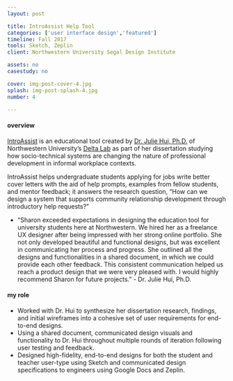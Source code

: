 ```yaml
---
layout: post

title: IntroAssist Help Tool
categories: ['user interface design','featured']
timeline: Fall 2017
tools: Sketch, Zeplin
client: Northwestern University Segal Design Institute

assets: no
casestudy: no

cover: img-post-cover-4.jpg
splash: img-post-splash-4.jpg
number: 4

---
```


<h4 class="heading heading--regular heading--emphasize">overview</h4>
<div class="marker-post-heading"></div>
<p>
	<a href="#">IntroAssist</a> is an educational tool created by <a href="http://juliehui.com/">Dr. Julie Hui, Ph.D.</a> of Northwestern University’s <a href="http://delta.northwestern.edu/">Delta Lab</a> as part of her dissertation studying how socio-technical systems are changing the nature of professional development in informal workplace contexts.
</p>
<p>
	IntroAssist helps undergraduate students applying for jobs write better cover letters with the aid of help prompts, examples from fellow students, and mentor feedback; it answers the research question, “How can we design a system that supports community relationship development through introductory help requests?”  
</p>
<div class="post__quote">
	<ul>
		<li>
			“Sharon exceeded expectations in designing the education tool for university students here at Northwestern. We hired her as a freelance UX designer after being impressed with her strong online portfolio. She not only developed beautiful and functional designs, but was excellent in communicating her process and progress. She outlined all the designs and functionalities in a shared document, in which we could provide each other feedback. This consistent communication helped us reach a product design that we were very pleased with. I would highly recommend Sharon for future projects.” - Dr. Julie Hui, Ph.D.
		</li>
	</ul>
</div>

<h4 class="heading heading--regular heading--emphasize post__heading--stacked">my role</h4>
<div class="marker-post-heading"></div>
<ul>
	<li>Worked with Dr. Hui to synthesize her dissertation research, findings, and initial wireframes into a cohesive set of user requirements for end-to-end designs.</li>
	<li>Using a shared document, communicated design visuals and functionality to Dr. Hui throughout multiple rounds of iteration following user testing and feedback.</li>
	<li>Designed high-fidelity, end-to-end designs for both the student and teacher user-type using Sketch and communicated design specifications to engineers using Google Docs and Zeplin.</li>
</ul>
